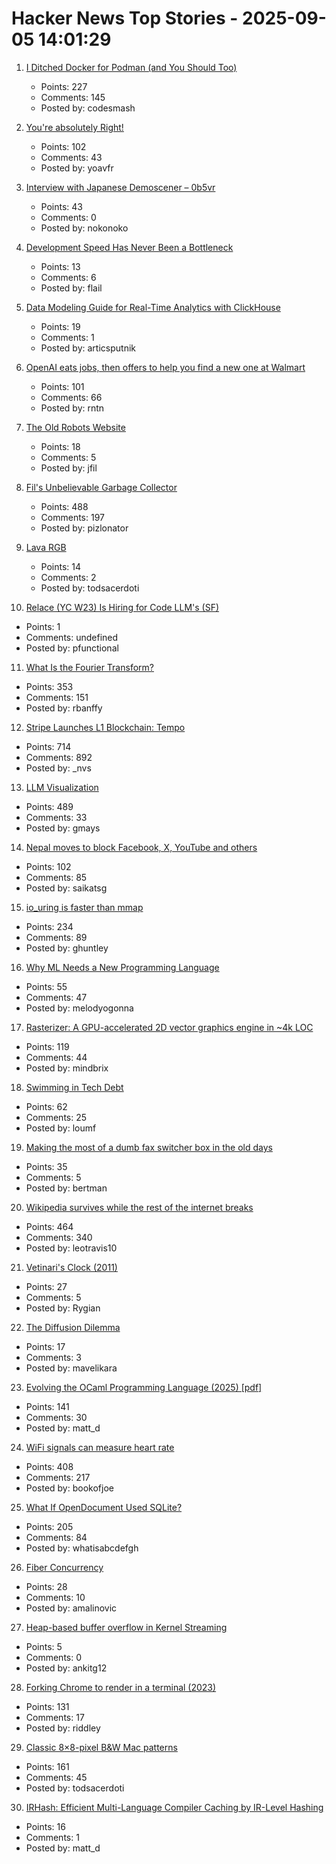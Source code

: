 # Hacker News Top Stories - 2025-09-05 14:01:29

1. [I Ditched Docker for Podman (and You Should Too)](https://codesmash.dev/why-i-ditched-docker-for-podman-and-you-should-too)
   - Points: 227
   - Comments: 145
   - Posted by: codesmash

2. [You're absolutely Right!](https://absolutelyright.lol/)
   - Points: 102
   - Comments: 43
   - Posted by: yoavfr

3. [Interview with Japanese Demoscener – 0b5vr](https://6octaves.com/2025/09/interview-with-demoscener-0b5vr.html)
   - Points: 43
   - Comments: 0
   - Posted by: nokonoko

4. [Development Speed Has Never Been a Bottleneck](https://pawelbrodzinski.substack.com/p/development-speed-is-not-a-bottleneck)
   - Points: 13
   - Comments: 6
   - Posted by: flail

5. [Data Modeling Guide for Real-Time Analytics with ClickHouse](https://www.ssp.sh/blog/practical-data-modeling-clickhouse/)
   - Points: 19
   - Comments: 1
   - Posted by: articsputnik

6. [OpenAI eats jobs, then offers to help you find a new one at Walmart](https://www.theregister.com/2025/09/05/openai_jobs_board/)
   - Points: 101
   - Comments: 66
   - Posted by: rntn

7. [The Old Robots Website](https://www.theoldrobots.com/index2.html)
   - Points: 18
   - Comments: 5
   - Posted by: jfil

8. [Fil's Unbelievable Garbage Collector](https://fil-c.org/fugc)
   - Points: 488
   - Comments: 197
   - Posted by: pizlonator

9. [Lava RGB](https://amaiorano.io/2025/09/03/lava-rgb.html)
   - Points: 14
   - Comments: 2
   - Posted by: todsacerdoti

10. [Relace (YC W23) Is Hiring for Code LLM's (SF)](undefined)
   - Points: 1
   - Comments: undefined
   - Posted by: pfunctional

11. [What Is the Fourier Transform?](https://www.quantamagazine.org/what-is-the-fourier-transform-20250903/)
   - Points: 353
   - Comments: 151
   - Posted by: rbanffy

12. [Stripe Launches L1 Blockchain: Tempo](https://tempo.xyz)
   - Points: 714
   - Comments: 892
   - Posted by: _nvs

13. [LLM Visualization](https://bbycroft.net/llm)
   - Points: 489
   - Comments: 33
   - Posted by: gmays

14. [Nepal moves to block Facebook, X, YouTube and others](https://www.aljazeera.com/news/2025/9/4/nepal-moves-to-block-facebook-x-youtube-and-others)
   - Points: 102
   - Comments: 85
   - Posted by: saikatsg

15. [io_uring is faster than mmap](https://www.bitflux.ai/blog/memory-is-slow-part2/)
   - Points: 234
   - Comments: 89
   - Posted by: ghuntley

16. [Why ML Needs a New Programming Language](https://signalsandthreads.com/why-ml-needs-a-new-programming-language/)
   - Points: 55
   - Comments: 47
   - Posted by: melodyogonna

17. [Rasterizer: A GPU-accelerated 2D vector graphics engine in ~4k LOC](https://github.com/mindbrix/Rasterizer)
   - Points: 119
   - Comments: 44
   - Posted by: mindbrix

18. [Swimming in Tech Debt](https://helpthisbook.com/lou-franco/swimming-in-tech-debt)
   - Points: 62
   - Comments: 25
   - Posted by: loumf

19. [Making the most of a dumb fax switcher box in the old days](https://rachelbythebay.com/w/2025/09/01/fax/)
   - Points: 35
   - Comments: 5
   - Posted by: bertman

20. [Wikipedia survives while the rest of the internet breaks](https://www.theverge.com/cs/features/717322/wikipedia-attacks-neutrality-history-jimmy-wales)
   - Points: 464
   - Comments: 340
   - Posted by: leotravis10

21. [Vetinari's Clock (2011)](https://www.waitingforfriday.com/?p=264)
   - Points: 27
   - Comments: 5
   - Posted by: Rygian

22. [The Diffusion Dilemma](https://arenamag.com/articles/the-diffusion-dilemma)
   - Points: 17
   - Comments: 3
   - Posted by: mavelikara

23. [Evolving the OCaml Programming Language (2025) [pdf]](https://kcsrk.info/slides/Evolution_Ashoka_2025.pdf)
   - Points: 141
   - Comments: 30
   - Posted by: matt_d

24. [WiFi signals can measure heart rate](https://news.ucsc.edu/2025/09/pulse-fi-wifi-heart-rate/)
   - Points: 408
   - Comments: 217
   - Posted by: bookofjoe

25. [What If OpenDocument Used SQLite?](https://www.sqlite.org/affcase1.html)
   - Points: 205
   - Comments: 84
   - Posted by: whatisabcdefgh

26. [Fiber Concurrency](https://honeyryderchuck.gitlab.io/httpx/wiki/Fiber-Concurrency)
   - Points: 28
   - Comments: 10
   - Posted by: amalinovic

27. [Heap-based buffer overflow in Kernel Streaming](https://www.crowdfense.com/cve-2025-53149-windows-ksthunk-heap-overflow/)
   - Points: 5
   - Comments: 0
   - Posted by: ankitg12

28. [Forking Chrome to render in a terminal (2023)](https://fathy.fr/carbonyl)
   - Points: 131
   - Comments: 17
   - Posted by: riddley

29. [Classic 8×8-pixel B&W Mac patterns](https://www.pauladamsmith.com/blog/2025/09/classic-mac-patterns.html)
   - Points: 161
   - Comments: 45
   - Posted by: todsacerdoti

30. [IRHash: Efficient Multi-Language Compiler Caching by IR-Level Hashing](https://www.usenix.org/conference/atc25/presentation/landsberg)
   - Points: 16
   - Comments: 1
   - Posted by: matt_d

